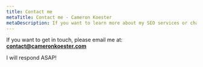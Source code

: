 ```yaml
---
title: Contact me
metaTitle: Contact me - Cameron Koester
metaDescription: If you want to learn more about my SEO services or chat about anything else, feel free to contact me. I will respond ASAP!
---
```


If you want to get in touch, please email me at: **contact@cameronkoester.com**

I will respond ASAP!
